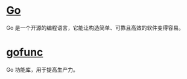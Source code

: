 # [Go](https://github.com/angenalZZZ/Go)
Go 是一个开源的编程语言，它能让构造简单、可靠且高效的软件变得容易。

# [gofunc](https://github.com/angenalZZZ/gofunc)
Go 功能库，用于提高生产力。

